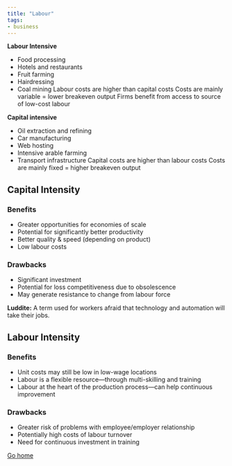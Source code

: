 ```yaml
---
title: "Labour"
tags:
- business
---
```


**Labour Intensive**
- Food processing
- Hotels and restaurants
- Fruit farming
- Hairdressing
- Coal mining
Labour costs are higher than capital costs
Costs are mainly variable = lower breakeven output
Firms benefit from access to source of low-cost labour

**Capital intensive**
- Oil extraction and refining 
- Car manufacturing
- Web hosting
- Intensive arable farming
- Transport infrastructure
Capital costs are higher than labour costs
Costs are mainly fixed = higher breakeven output


## Capital Intensity

### Benefits
- Greater opportunities for economies of scale
- Potential for significantly better productivity
- Better quality & speed (depending on product)
- Low labour costs

### Drawbacks
- Significant investment
- Potential for loss competitiveness due to obsolescence
- May generate resistance to change from labour force


**Luddite:** A term used for workers afraid that technology and automation will take their jobs.

## Labour Intensity

### Benefits
- Unit costs may still be low in low-wage locations
- Labour is a flexible resource—through multi-skilling and training
- Labour at the heart of the production process—can help continuous improvement

### Drawbacks
- Greater risk of problems with employee/employer relationship
- Potentially high costs of labour turnover
- Need for continuous investment in training

[Go home](/)